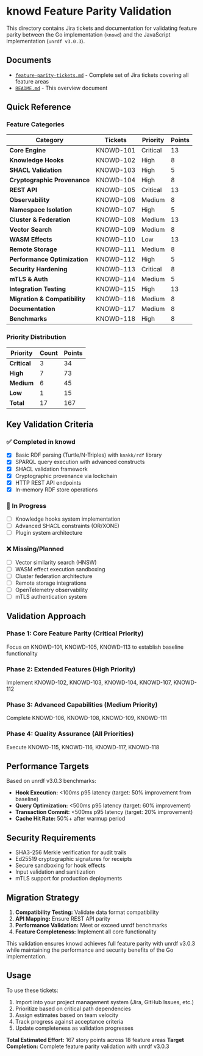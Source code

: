 # knowd Feature Parity Validation

This directory contains Jira tickets and documentation for validating feature parity between the Go implementation (`knowd`) and the JavaScript implementation (`unrdf v3.0.3`).

## Documents

- [`feature-parity-tickets.md`](./feature-parity-tickets.md) - Complete set of Jira tickets covering all feature areas
- [`README.md`](./README.md) - This overview document

## Quick Reference

### Feature Categories

| Category | Tickets | Priority | Points |
|----------|---------|----------|--------|
| **Core Engine** | KNOWD-101 | Critical | 13 |
| **Knowledge Hooks** | KNOWD-102 | High | 8 |
| **SHACL Validation** | KNOWD-103 | High | 5 |
| **Cryptographic Provenance** | KNOWD-104 | High | 8 |
| **REST API** | KNOWD-105 | Critical | 13 |
| **Observability** | KNOWD-106 | Medium | 8 |
| **Namespace Isolation** | KNOWD-107 | High | 5 |
| **Cluster & Federation** | KNOWD-108 | Medium | 13 |
| **Vector Search** | KNOWD-109 | Medium | 8 |
| **WASM Effects** | KNOWD-110 | Low | 13 |
| **Remote Storage** | KNOWD-111 | Medium | 8 |
| **Performance Optimization** | KNOWD-112 | High | 5 |
| **Security Hardening** | KNOWD-113 | Critical | 8 |
| **mTLS & Auth** | KNOWD-114 | Medium | 5 |
| **Integration Testing** | KNOWD-115 | High | 13 |
| **Migration & Compatibility** | KNOWD-116 | Medium | 8 |
| **Documentation** | KNOWD-117 | Medium | 8 |
| **Benchmarks** | KNOWD-118 | High | 8 |

### Priority Distribution

| Priority | Count | Points |
|----------|-------|--------|
| **Critical** | 3 | 34 |
| **High** | 7 | 73 |
| **Medium** | 6 | 45 |
| **Low** | 1 | 15 |
| **Total** | 17 | 167 |

## Key Validation Criteria

### ✅ Completed in knowd
- [x] Basic RDF parsing (Turtle/N-Triples) with `knakk/rdf` library
- [x] SPARQL query execution with advanced constructs
- [x] SHACL validation framework
- [x] Cryptographic provenance via lockchain
- [x] HTTP REST API endpoints
- [x] In-memory RDF store operations

### 🔄 In Progress
- [ ] Knowledge hooks system implementation
- [ ] Advanced SHACL constraints (OR/XONE)
- [ ] Plugin system architecture

### ❌ Missing/Planned
- [ ] Vector similarity search (HNSW)
- [ ] WASM effect execution sandboxing
- [ ] Cluster federation architecture
- [ ] Remote storage integrations
- [ ] OpenTelemetry observability
- [ ] mTLS authentication system

## Validation Approach

### Phase 1: Core Feature Parity (Critical Priority)
Focus on KNOWD-101, KNOWD-105, KNOWD-113 to establish baseline functionality

### Phase 2: Extended Features (High Priority)  
Implement KNOWD-102, KNOWD-103, KNOWD-104, KNOWD-107, KNOWD-112

### Phase 3: Advanced Capabilities (Medium Priority)
Complete KNOWD-106, KNOWD-108, KNOWD-109, KNOWD-111

### Phase 4: Quality Assurance (All Priorities)
Execute KNOWD-115, KNOWD-116, KNOWD-117, KNOWD-118

## Performance Targets

Based on unrdf v3.0.3 benchmarks:

- **Hook Execution:** <100ms p95 latency (target: 50% improvement from baseline)
- **Query Optimization:** <500ms p95 latency (target: 60% improvement)  
- **Transaction Commit:** <500ms p95 latency (target: 20% improvement)
- **Cache Hit Rate:** 50%+ after warmup period

## Security Requirements

- SHA3-256 Merkle verification for audit trails
- Ed25519 cryptographic signatures for receipts
- Secure sandboxing for hook effects
- Input validation and sanitization
- mTLS support for production deployments

## Migration Strategy

1. **Compatibility Testing:** Validate data format compatibility
2. **API Mapping:** Ensure REST API parity  
3. **Performance Validation:** Meet or exceed unrdf benchmarks
4. **Feature Completeness:** Implement all core functionality

This validation ensures knowd achieves full feature parity with unrdf v3.0.3 while maintaining the performance and security benefits of the Go implementation.

## Usage

To use these tickets:

1. Import into your project management system (Jira, GitHub Issues, etc.)
2. Prioritize based on critical path dependencies
3. Assign estimates based on team velocity
4. Track progress against acceptance criteria
5. Update completeness as validation progresses

**Total Estimated Effort:** 167 story points across 18 feature areas
**Target Completion:** Complete feature parity validation with unrdf v3.0.3
